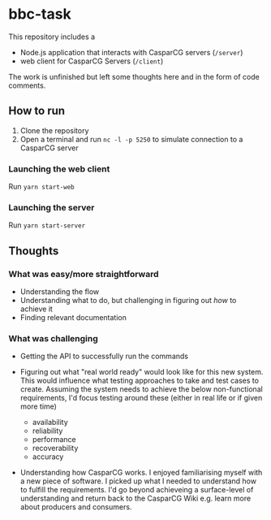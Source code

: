 # bbc-task

This repository includes a

- Node.js application that interacts with CasparCG servers (`/server`)
- web client for CasparCG Servers (`/client`)

The work is unfinished but left some thoughts here and in the form of code comments. 

## How to run

1. Clone the repository
2. Open a terminal and run `nc -l -p 5250` to simulate connection to a CasparCG server

### Launching the web client

Run `yarn start-web`

### Launching the server

Run `yarn start-server`

## Thoughts

### What was easy/more straightforward

- Understanding the flow
- Understanding what to do, but challenging in figuring out *how* to achieve it 
- Finding relevant documentation

### What was challenging 

- Getting the API to successfully run the commands
- Figuring out what "real world ready" would look like for this new system. This would influence what testing approaches to take and test cases to create. Assuming the system needs to achieve the below non-functional requirements, I'd focus testing around these (either in real life or if given more time)

  - availability
  - reliability
  - performance
  - recoverability
  - accuracy 
   
- Understanding how CasparCG works. I enjoyed familiarising myself with a new piece of software. I picked up what I needed to understand how to fulfill the requirements. I'd go beyond achieveing a surface-level of understanding and return back to the CasparCG Wiki e.g. learn more about producers and consumers.  